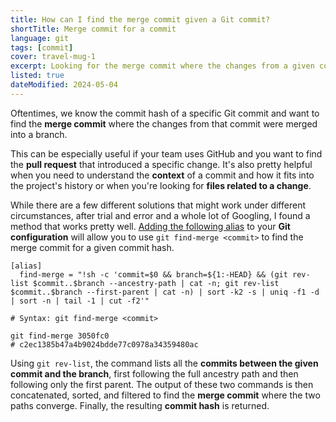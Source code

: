 ```yaml
---
title: How can I find the merge commit given a Git commit?
shortTitle: Merge commit for a commit
language: git
tags: [commit]
cover: travel-mug-1
excerpt: Looking for the merge commit where the changes from a given commit were merged into a branch? Here's how you can find it.
listed: true
dateModified: 2024-05-04
---
```


Oftentimes, we know the commit hash of a specific Git commit and want to find the **merge commit** where the changes from that commit were merged into a branch.

This can be especially useful if your team uses GitHub and you want to find the **pull request** that introduced a specific change. It's also pretty helpful when you need to understand the **context** of a commit and how it fits into the project's history or when you're looking for **files related to a change**.

While there are a few different solutions that might work under different circumstances, after trial and error and a whole lot of Googling, I found a method that works pretty well. [Adding the following alias](/git/s/aliases) to your **Git configuration** will allow you to use `git find-merge <commit>` to find the merge commit for a given commit hash.

```properties title="~/.gitconfig"
[alias]
  find-merge = "!sh -c 'commit=$0 && branch=${1:-HEAD} && (git rev-list $commit..$branch --ancestry-path | cat -n; git rev-list $commit..$branch --first-parent | cat -n) | sort -k2 -s | uniq -f1 -d | sort -n | tail -1 | cut -f2'"
```

```shell
# Syntax: git find-merge <commit>

git find-merge 3050fc0
# c2ec1385b47a4b9024bdde77c0978a34359480ac
```

Using `git rev-list`, the command lists all the **commits between the given commit and the branch**, first following the full ancestry path and then following only the first parent. The output of these two commands is then concatenated, sorted, and filtered to find the **merge commit** where the two paths converge. Finally, the resulting **commit hash** is returned.
